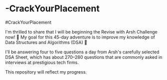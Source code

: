 # -CrackYourPlacement
#CrackYourPlacement

I'm thrilled to share that I will be beginning the Revise with Arsh Challenge now! 🐀
My goal for this 45-day adventure is to improve my knowledge of Data Structures and Algorithms (DSA) 🎉


I'll be answering four to five questions a day from Arsh's carefully selected DSA Sheet, which has about 270–280 questions that are commonly asked in interviews at prestigious tech firms.



This repository will reflect my progress.
